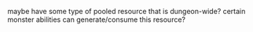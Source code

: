 maybe have some type of pooled resource that is dungeon-wide?
certain monster abilities can generate/consume this resource?
